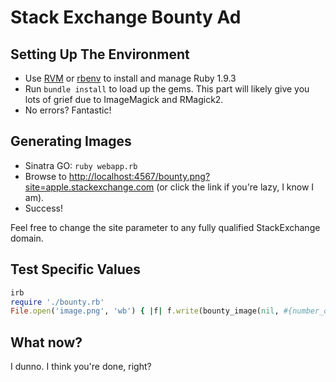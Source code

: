 # Stack Exchange Bounty Ad

## Setting Up The Environment

* Use [RVM](https://rvm.io/) or [rbenv](https://github.com/sstephenson/rbenv) to install and manage Ruby 1.9.3
* Run `bundle install` to load up the gems. This part will likely give you lots of grief due to ImageMagick and RMagick2.
* No errors? Fantastic!

## Generating Images

* Sinatra GO: `ruby webapp.rb`
* Browse to [http://localhost:4567/bounty.png?site=apple.stackexchange.com](http://localhost:4567/bounty.png?site=apple.stackexchange.com) (or click the link if you're lazy, I know I am).
* Success!

Feel free to change the site parameter to any fully qualified StackExchange domain.

## Test Specific Values

```ruby
irb
require './bounty.rb'
File.open('image.png', 'wb') { |f| f.write(bounty_image(nil, #{number_of_bounties}, #{total_rep_available}).blob) }
```

## What now?

I dunno. I think you're done, right?

